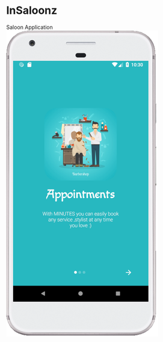 # InSaloonz
Saloon Application
<img src="https://github.com/logicgupta/InSaloonz/blob/master/image/1.PNG">
